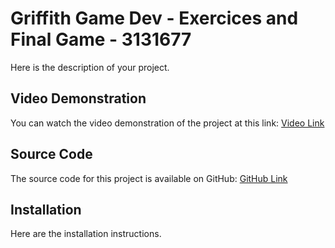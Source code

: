 # Griffith Game Dev - Exercices and Final Game - 3131677

Here is the description of your project.

## Video Demonstration

You can watch the video demonstration of the project at this link: [Video Link](https://youtu.be/FhfoWiFjo6k)

## Source Code

The source code for this project is available on GitHub: [GitHub Link](https://github.com/HOWADJE-DEV/GriffithGameDev)

## Installation

Here are the installation instructions.